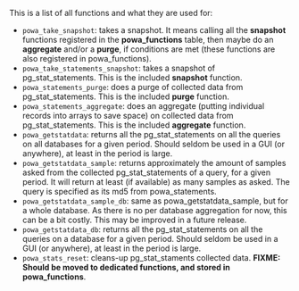 This is a list of all functions and what they are used for:

  * `powa_take_snapshot`: takes a snapshot. It means calling all the **snapshot** functions registered in the **powa_functions** table, then maybe do an **aggregate** and/or a **purge**, if conditions are met (these functions are also registered in powa_functions).
  * `powa_take_statements_snapshot`: takes a snapshot of pg_stat_statements. This is the included **snapshot** function.
  * `powa_statements_purge`: does a purge of collected data from pg_stat_statements. This is the included **purge** function.
  * `powa_statements_aggregate`: does an aggregate (putting individual records into arrays to save space) on collected data from pg_stat_statements. This is the included **aggregate** function.
  * `powa_getstatdata`: returns all the pg_stat_statements on all the queries on all databases for a given period. Should seldom be used in a GUI (or anywhere), at least in the period is large.
  * `powa_getstatdata_sample`: returns approximately the amount of samples asked from the collected pg_stat_statements of a query, for a given period. It will return at least (if available) as many samples as asked. The query is specified as its md5 from powa_statements.
  * `powa_getstatdata_sample_db`: same as powa_getstatdata_sample, but for a whole database. As there is no per database aggregation for now, this can be a bit costly. This may be improved in a future release.
  * `powa_getstatdata_db`: returns all the pg_stat_statements on all the queries on a database for a given period. Should seldom be used in a GUI (or anywhere), at least in the period is large.
  * `powa_stats_reset`: cleans-up pg_stat_staments collected data. **FIXME: Should be moved to dedicated functions, and stored in powa_functions**.
